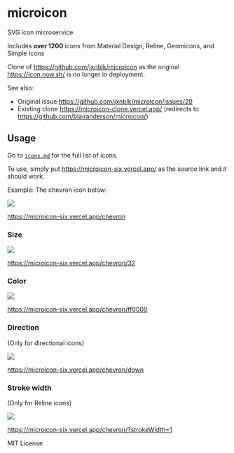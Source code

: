 
# microicon

SVG icon microservice

Includes **over 1200** icons from Material Design, Reline, Geomicons, and Simple Icons

Clone of https://github.com/jxnblk/microicon as the original https://icon.now.sh/ is no longer in deployment. 

See also: 
- Original issue https://github.com/jxnblk/microicon/issues/20
- Existing clone https://microicon-clone.vercel.app/ (redirects to https://github.com/blairanderson/microicon/)



## Usage

Go to [`icons.md`](icons.md) for the full list of icons. 

To use, simply put https://microicon-six.vercel.app/<icon-name> as the source link and it should work.

Example: The chevron icon below:

[![](https://microicon-six.vercel.app/chevron)](https://microicon-six.vercel.app/chevron)

https://microicon-six.vercel.app/chevron

### Size

[![](https://microicon-six.vercel.app/chevron/32)](https://microicon-six.vercel.app/chevron/32)

https://microicon-six.vercel.app/chevron/32

### Color

[![](https://microicon-six.vercel.app/chevron/ff0000)](https://microicon-six.vercel.app/chevron/ff0000)

https://microicon-six.vercel.app/chevron/ff0000

### Direction

(Only for directional icons)

[![](https://microicon-six.vercel.app/chevron/down)](https://microicon-six.vercel.app/chevron/down)

https://microicon-six.vercel.app/chevron/down

### Stroke width

(Only for Reline icons)

[![](https://microicon-six.vercel.app/chevron/?strokeWidth=1)](https://microicon-six.vercel.app/chevron/?strokeWidth=1)

https://microicon-six.vercel.app/chevron/?strokeWidth=1



MIT License

